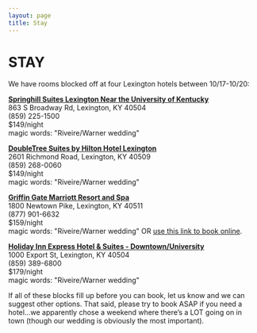 ```yaml
---
layout: page
title: Stay
---
```


# STAY

We have rooms blocked off at four Lexington hotels between 10/17-10/20:

[__Springhill Suites Lexington Near the University of Kentucky__](http://www.marriott.com/hotels/travel/lexsh-springhill-suites-lexington-near-the-university-of-kentucky/)      
863 S Broadway Rd, Lexington, KY 40504  
(859) 225-1500  
$149/night  
magic words: "Riveire/Warner wedding"

[__DoubleTree Suites by Hilton Hotel Lexington__](http://doubletree3.hilton.com/en/hotels/kentucky/doubletree-suites-by-hilton-hotel-lexington-LEXRRDT/index.html)  
2601 Richmond Road, Lexington, KY 40509  
(859) 268-0060  
$149/night  
magic words: "Riveire/Warner wedding"  

[__Griffin Gate Marriott Resort and Spa__](http://www.marriott.com/hotels/travel/lexky-griffin-gate-marriott-resort-and-spa/)    
1800 Newtown Pike, Lexington, KY 40511  
(877) 901-6632  
$159/night  
magic words: "Riveire/Warner wedding" OR [use this link to book online](https://resweb.passkey.com/go/RIVEIREWARNERWEDDING).

[__Holiday Inn Express Hotel & Suites - Downtown/University__](http://www.hiexpress.com/hotels/us/en/lexington/lexky/hoteldetail)      
1000 Export St, Lexington, KY 40504  
(859) 389-6800  
$179/night  
magic words: "Riveire/Warner wedding"  

If all of these blocks fill up before you can book, let us know and we can suggest other options. That said, please try to book ASAP if you need a hotel...we apparently chose a weekend where there’s a LOT going on in town (though our wedding is obviously the most important).

